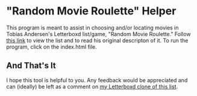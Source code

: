 # "Random Movie Roulette" Helper

This program is meant to assist in choosing and/or locating movies in Tobias Andersen's Letterboxd list/game, "Random Movie Roulette." Follow [this link](https://letterboxd.com/tobiasandersen2/list/random-movie-roulette/) to view the list and to read his original descripton of it.
To run the program, click on the index.html file.

## And That's It

I hope this tool is helpful to you. Any feedback would be appreciated and can (ideally) be left as a comment on [my Letterboxd clone of this list](https://letterboxd.com/zachary_white/list/random-movie-roulette-with-number-locator/).
